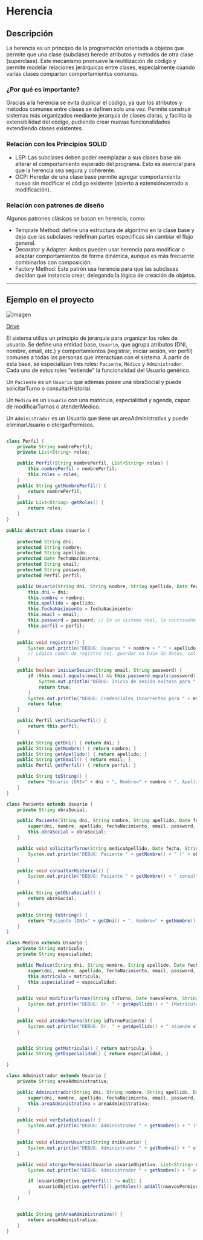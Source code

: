 # Herencia

## Descripción
La herencia es un principio de la programación orientada a objetos que permite que una clase (subclase) herede atributos y métodos de otra clase (superclase).
Este mecanismo promueve la reutilización de código y permite modelar relaciones jerárquicas entre clases, especialmente cuando varias clases comparten comportamientos comunes.

### ¿Por qué es importante?
Gracias a la herencia se evita duplicar el código, ya que los atributos y métodos comunes entre clases se definen solo una vez. Permite construir sistemas más organizados mediante jerarquía de clases claras, y facilita la extensibilidad del código, pudiendo crear nuevas funcionalidades extendiendo clases existentes.
### Relación con los Principios SOLID
- LSP: Las subclases deben poder reemplazar a sus clases base sin alterar el comportamiento esperado del programa. Esto es esencial para que la herencia sea segura y coherente.
- OCP: Heredar de una clase base permite agregar comportamiento nuevo sin modificar el código existente (abierto a extensióncerrado a modificación).
### Relación con patrones de diseño
Algunos patrones clásicos se basan en herencia, como:

- Template Method: define una estructura de algoritmo en la clase base y deja que las subclases redefinan partes específicas sin cambiar el flujo general.
- Decorator y Adapter: Ambos pueden usar herencia para modificar o adaptar comportamientos de forma dinámica, aunque es más frecuente combinarlos con composición.
- Factory Method: Este patrón usa herencia para que las subclases decidan qué instancia crear, delegando la lógica de creación de objetos.

---

## Ejemplo en el proyecto

![Imagen](https://drive.google.com/uc?export=view&id=1ZneY_9p6QGaH8BRN76ZrQKA6mlZpNFLj)

[Drive](https://drive.google.com/file/d/1ZneY_9p6QGaH8BRN76ZrQKA6mlZpNFLj/view?usp=sharing)

El sistema utiliza un principio de jerarquía para organizar los roles de usuario. Se define una entidad base, `Usuario`, que agrupa atributos (DNI, nombre, email, etc.) y comportamientos (registrar, iniciar sesión, ver perfil) comunes a todas las personas que interactúan con el sistema.
A partir de esta base, se especializan tres roles: `Paciente`, `Médico` y `Administrador`. Cada uno de estos roles "extiende" la funcionalidad del Usuario genérico.

Un `Paciente` es un `Usuario` que además posee una obraSocial y puede solicitarTurno o consultarHistorial.

Un `Médico` es un `Usuario` con una matricula, especialidad y agenda, capaz de modificarTurnos o atenderMedico.

Un `Administrador` es un Usuario que tiene un areaAdministrativa y puede eliminarUsuario o otorgarPermisos.

```java

class Perfil {
    private String nombrePerfil;
    private List<String> roles;

    public Perfil(String nombrePerfil, List<String> roles) {
        this.nombrePerfil = nombrePerfil;
        this.roles = roles;
    }
    public String getNombrePerfil() {
        return nombrePerfil;
    }
    public List<String> getRoles() {
        return roles;
    }
}

public abstract class Usuario {
    
    protected String dni;
    protected String nombre;
    protected String apellido;
    protected Date fechaNacimiento;
    protected String email;
    protected String password;
    protected Perfil perfil;

    public Usuario(String dni, String nombre, String apellido, Date fechaNacimiento, String email, String password, Perfil perfil) {
        this.dni = dni;
        this.nombre = nombre;
        this.apellido = apellido;
        this.fechaNacimiento = fechaNacimiento;
        this.email = email;
        this.password = password; // En un sistema real, la contraseña no se almacenaría en texto plano
        this.perfil = perfil;
    }

    public void registrar() {
        System.out.println("DEBUG: Usuario " + nombre + " " + apellido + " (DNI: " + dni + ") registrado.");
        // Lógica común de registro (ej. guardar en base de datos, validar campos)
    }

    public boolean iniciarSesion(String email, String password) {
        if (this.email.equals(email) && this.password.equals(password)) {
            System.out.println("DEBUG: Inicio de sesión exitoso para " + nombre + " " + apellido + ".");
            return true;
        }
        System.out.println("DEBUG: Credenciales incorrectas para " + email + ".");
        return false;
    }

    public Perfil verificarPerfil() {
        return this.perfil;
    }

    public String getDni() { return dni; }
    public String getNombre() { return nombre; }
    public String getApellido() { return apellido; }
    public String getEmail() { return email; }
    public Perfil getPerfil() { return perfil; }

    public String toString() {
        return "Usuario [DNI=" + dni + ", Nombre=" + nombre + ", Apellido=" + apellido + ", Perfil=" + perfil.getNombrePerfil() + "]";
    }
}

class Paciente extends Usuario {
    private String obraSocial;

    public Paciente(String dni, String nombre, String apellido, Date fechaNacimiento, String email, String password, Perfil perfil, String obraSocial) {
        super(dni, nombre, apellido, fechaNacimiento, email, password, perfil); 
        this.obraSocial = obraSocial;
    }

    public void solicitarTurno(String medicoApellido, Date fecha, String hora) {
        System.out.println("DEBUG: Paciente " + getNombre() + " (" + obraSocial + ") solicita turno con Dr. " + medicoApellido + " para el " + fecha + " a las " + hora + ".");
    }

    public void consultarHistorial() {
        System.out.println("DEBUG: Paciente " + getNombre() + " consulta su historial médico.");
    }

    public String getObraSocial() {
        return obraSocial;
    }

    public String toString() {
        return "Paciente [DNI=" + getDni() + ", Nombre=" + getNombre() + ", Obra Social=" + obraSocial + ", Perfil=" + getPerfil().getNombrePerfil() + "]";
    }
}

class Medico extends Usuario {
    private String matricula;
    private String especialidad;

    public Medico(String dni, String nombre, String apellido, Date fechaNacimiento, String email, String password, Perfil perfil, String matricula, String especialidad) {
        super(dni, nombre, apellido, fechaNacimiento, email, password, perfil);
        this.matricula = matricula;
        this.especialidad = especialidad;
    }

    public void modificarTurnos(String idTurno, Date nuevaFecha, String nuevaHora) {
        System.out.println("DEBUG: Dr. " + getApellido() + " (Matrícula: " + matricula + ") modifica turno ID " + idTurno + " a " + nuevaFecha + " " + nuevaHora + ".");
    }

    public void atenderTurno(String idTurnoPaciente) {
        System.out.println("DEBUG: Dr. " + getApellido() + " atiende el turno del paciente " + idTurnoPaciente + ".");
    }


    public String getMatricula() { return matricula; }
    public String getEspecialidad() { return especialidad; }

}

class Administrador extends Usuario {
    private String areaAdministrativa;

    public Administrador(String dni, String nombre, String apellido, Date fechaNacimiento, String email, String password, Perfil perfil, String areaAdministrativa) {
        super(dni, nombre, apellido, fechaNacimiento, email, password, perfil);
        this.areaAdministrativa = areaAdministrativa;
    }

    public void verEstadisticas() {
        System.out.println("DEBUG: Administrador " + getNombre() + " (" + areaAdministrativa + ") visualiza estadísticas del sistema.");
    }

    public void eliminarUsuario(String dniUsuario) {
        System.out.println("DEBUG: Administrador " + getNombre() + " elimina usuario con DNI: " + dniUsuario + ".");
    }

    public void otorgarPermisos(Usuario usuarioObjetivo, List<String> nuevosPermisos) {
        System.out.println("DEBUG: Administrador " + getNombre() + " otorga permisos a " + usuarioObjetivo.getNombre() + ". Permisos: " + nuevosPermisos + ".");

        if (usuarioObjetivo.getPerfil() != null) {
            usuarioObjetivo.getPerfil().getRoles().addAll(nuevosPermisos);
        }
    }


    public String getAreaAdministrativa() {
        return areaAdministrativa;
    }
}

```
